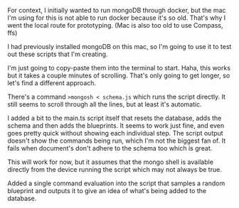 For context, I initially wanted to run mongoDB through docker, but the mac I'm using for this is not able to run docker because it's so old. That's why I went the local route for prototyping. (Mac is also too old to use Compass, ffs)

I had previously installed mongoDB on this mac, so I'm going to use it to test out these scripts that I'm creating.

I'm just going to copy-paste them into the terminal to start. Haha, this works but it takes a couple minutes of scrolling. That's only going to get longer, so let's find a different approach.

There's a command `>mongosh < schema.js` which runs the script directly. It still seems to scroll through all the lines, but at least it's automatic.

I added a bit to the main.ts script itself that resets the database, adds the schema and then adds the blueprints. It seems to work just fine, and even goes pretty quick without showing each individual step. The script output doesn't show the commands being run, which I'm not the biggest fan of. It fails when document's don't adhere to the schema too which is great.

This will work for now, but it assumes that the mongo shell is available directly from the device running the script which may not always be true.

Added a single command evaluation into the script that samples a random blueprint and outputs it to give an idea of what's being added to the database.
